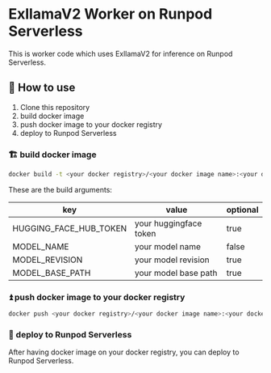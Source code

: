 # ExllamaV2 Worker on Runpod Serverless

This is worker code which uses ExllamaV2 for inference on Runpod Serverless.

## 🌟 How to use
1. Clone this repository
1. build docker image
1. push docker image to your docker registry
1. deploy to Runpod Serverless

### 🏗️ build docker image
```bash
docker build -t <your docker registry>/<your docker image name>:<your docker image tag> . --build-arg HUGGING_FACE_HUB_TOKEN=<your huggingface token> --build-arg MODEL_NAME=<your model name> --build-arg MODEL_REVISION=<your model revision> --build-arg MODEL_BASE_PATH=<your model base path>
```

These are the build arguments:

| key | value | optional |
| --- | --- | --- |
| HUGGING_FACE_HUB_TOKEN | your huggingface token | true |
| MODEL_NAME | your model name | false |
| MODEL_REVISION | your model revision | true |
| MODEL_BASE_PATH | your model base path | true |

### ⏫ push docker image to your docker registry
```bash
docker push <your docker registry>/<your docker image name>:<your docker image tag>
```

### 🚀 deploy to Runpod Serverless
After having docker image on your docker registry, you can deploy to Runpod Serverless.
